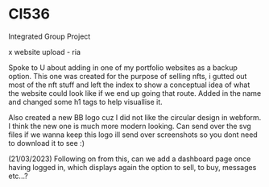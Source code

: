 # CI536
Integrated Group Project 

x
website upload - ria

Spoke to U about adding in one of my portfolio websites as a backup option. This one was created for the purpose of selling nfts, i gutted out most of the nft stuff and left the index to show a conceptual idea of what the website could look like if we end up going that route.
Added in the name and changed some h1 tags to help visuallise it.

Also created a new BB logo cuz I did not like the circular design in webform. I think the new one is much more modern looking. Can send over the svg files if we wanna keep this logo 
ill send over screenshots so you dont need to download it to see :)

(21/03/2023) Following on from this, can we add a dashboard page once having logged in, which displays again the option to sell, to buy, messages etc...? 
